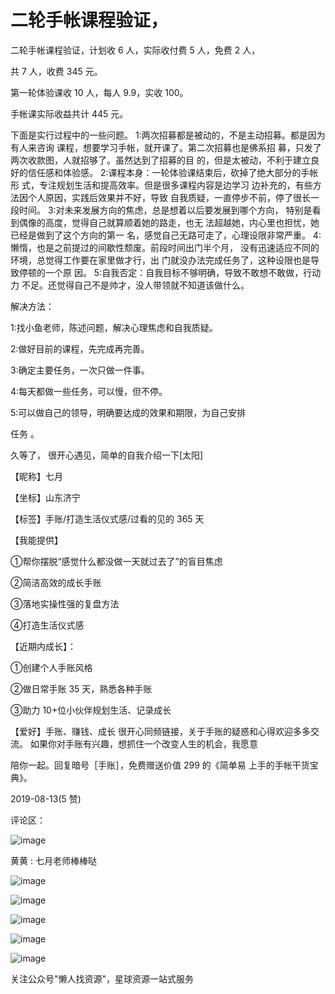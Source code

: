 # 二轮手帐课程验证，

二轮手帐课程验证，计划收 6 人，实际收付费 5 人，免费 2 人，

共 7 人，收费 345 元。

第一轮体验课收 10 人，每人 9.9，实收 100。

手帐课实际收益共计 445 元。

下面是实行过程中的一些问题。 1:两次招募都是被动的，不是主动招募。都是因为有人来咨询 课程，想要学习手帐，就开课了。第二次招募也是佛系招 募，只发了两次收款图，人就招够了。虽然达到了招募的目 的，但是太被动，不利于建立良好的信任感和体验感。 2:课程本身：一轮体验课结束后，砍掉了绝大部分的手帐形 式，专注规划生活和提高效率。但是很多课程内容是边学习 边补充的，有些方法因个人原因，实践后效果并不好，导致 自我质疑，一直停步不前，停了很长一段时间。 3:对未来发展方向的焦虑，总是想着以后要发展到哪个方向， 特别是看到偶像的高度，觉得自己就算顺着她的路走，也无 法超越她，内心里也担忧，她已经是做到了这个方向的第一 名，感觉自己无路可走了，心理设限非常严重。 4:懒惰，也是之前提过的间歇性颓废。前段时间出门半个月， 没有迅速适应不同的环境，总觉得工作要在家里做才行，出 门就没办法完成任务了，这种设限也是导致停顿的一个原 因。 5:自我否定：自我目标不够明确，导致不敢想不敢做，行动力 不足。还觉得自己不是帅才，没人带领就不知道该做什么。

解决方法：

1:找小鱼老师，陈述问题，解决心理焦虑和自我质疑。

2:做好目前的课程，先完成再完善。

3:确定主要任务，一次只做一件事。

4:每天都做一些任务，可以慢，但不停。

5:可以做自己的领导，明确要达成的效果和期限，为自己安排

任务 。

久等了， 很开心遇见，简单的自我介绍一下[太阳]

【昵称】七月

【坐标】山东济宁

【标签】手账/打造生活仪式感/过看的见的 365 天

【我能提供】

①帮你摆脱“感觉什么都没做一天就过去了”的盲目焦虑

②简洁高效的成长手账

③落地实操性强的复盘方法

④打造生活仪式感

【近期内成长】：

①创建个人手账风格

②做日常手账 35 天，熟悉各种手账

③助力 10+位小伙伴规划生活、记录成长

【爱好】手账、赚钱、成长 很开心同频链接，关于手账的疑惑和心得欢迎多多交流。 如果你对手账有兴趣，想抓住一个改变人生的机会，我愿意

陪你一起。回复暗号［手账］，免费赠送价值 299 的《简单易 上手的手帐干货宝典》。

2019-08-13(5 赞)

评论区：

![image](img/Image_112.png)

黄黄 : 七月老师棒棒哒

![image](img/Image_113.png)

![image](img/Image_114.png)

![image](img/Image_115.png)

![image](img/Image_116.png)

![image](img/Image_117.png)

关注公众号"懒人找资源"，星球资源一站式服务